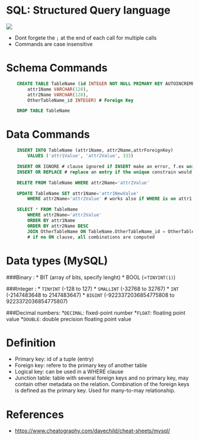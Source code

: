# SQL: Structured Query language
![](https://en.wikipedia.org/wiki/Relational_database#/media/File:Relational_database_terms.svg)

* Dont forgete the `;` at the end of each call for multiple calls
* Commands are case insensitive

# Schema Commands
```sql
    CREATE TABLE TableName (id INTEGER NOT NULL PRIMARY KEY AUTOINCREMENT UNIQUE,
        attr1Name VARCHAR(128),
        attr2Name VARCHAR(128),
        OtherTableName_id INTEGER) # Foreign Key

    DROP TABLE TableName
```

# Data Commands
```sql
    INSERT INTO TableName (attr1Name, attr2Name,attrForeignKey)
        VALUES ('attr1Value', 'attr2Value', 333)

    INSERT OR IGNORE # clause ignored if INSERT make an error, f.ex unique statuement is infringed
    INSERT OR REPLACE # replace an entry if the unique constrain would be infringed with the insertion

    DELETE FROM TableName WHERE attr2Name='attr2Value'

    UPDATE TableName SET attr1Name='attr1NewValue'
        WHERE attr2Name='attr2Value' # works also if WHERE is on attr1

    SELECT * FROM TableName
        WHERE attr2Name='attr2Value'
        ORDER BY attr1Name
        ORDER BY attr2Name DESC
        JOIN OtherTableName ON TableName.OtherTableName_id = OtherTableName.id  
        # if no ON clause, all combinations are computed
```

# Data types (MySQL)
###Binary :
    * BIT (array of bits, specify lenght)
    * BOOL (=`TINYINT(1)`)

###Integer :
    * `TINYINT` (-128 to 127)
    * `SMALLINT` (-32768 to 32767)
    * `INT` (-2147483648 to 2147483647)
    * `BIGINT` (-9223372036854775808 to 9223372036854775807)

###Decimal numbers:
    *`DECIMAL`: fixed-point number
    *`FLOAT`: floating point value
    *`DOUBLE`: double precision floating point value

# Definition
* Primary key: id of a tuple (entry)
* Foreign key: refere to the primary key of another table
* Logical key: can be used in a WHERE clause  
* Junction table: table with several foreign keys and no primary key, may contain other metadata on the relation. Combination of the foreign keys is defined as the primary key. Used for many-to-may relationship.

# References
* https://www.cheatography.com/davechild/cheat-sheets/mysql/
